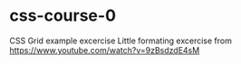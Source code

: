 # css-course-0
CSS Grid example excercise
Little formating excercise from https://www.youtube.com/watch?v=9zBsdzdE4sM
